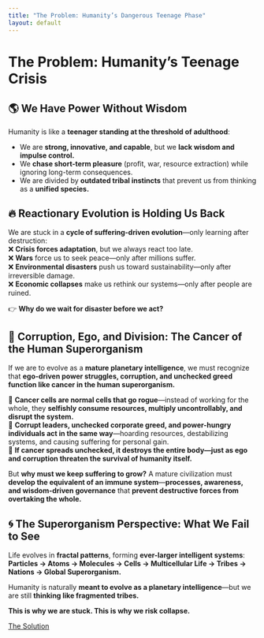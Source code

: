 ```yaml
---
title: "The Problem: Humanity’s Dangerous Teenage Phase"
layout: default
---
```


# **The Problem: Humanity’s Teenage Crisis**

## 🌎 We Have Power Without Wisdom  
Humanity is like a **teenager standing at the threshold of adulthood**:  
- We are **strong, innovative, and capable**, but we **lack wisdom and impulse control.**  
- We **chase short-term pleasure** (profit, war, resource extraction) while ignoring long-term consequences.  
- We are divided by **outdated tribal instincts** that prevent us from thinking as a **unified species.**  

## 🔥 Reactionary Evolution is Holding Us Back  
We are stuck in a **cycle of suffering-driven evolution**—only learning after destruction:  
❌ **Crisis forces adaptation**, but we always react too late.  
❌ **Wars** force us to seek peace—only after millions suffer.  
❌ **Environmental disasters** push us toward sustainability—only after irreversible damage.  
❌ **Economic collapses** make us rethink our systems—only after people are ruined.  

👉 **Why do we wait for disaster before we act?**
## 🦠 Corruption, Ego, and Division: The Cancer of the Human Superorganism  
If we are to evolve as a **mature planetary intelligence**, we must recognize that **ego-driven power struggles, corruption, and unchecked greed function like cancer in the human superorganism.**  

🔹 **Cancer cells are normal cells that go rogue**—instead of working for the whole, they **selfishly consume resources, multiply uncontrollably, and disrupt the system.**  
🔹 **Corrupt leaders, unchecked corporate greed, and power-hungry individuals act in the same way**—hoarding resources, destabilizing systems, and causing suffering for personal gain.  
🔹 **If cancer spreads unchecked, it destroys the entire body—just as ego and corruption threaten the survival of humanity itself.**  

But **why must we keep suffering to grow?** A mature civilization must **develop the equivalent of an immune system**—**processes, awareness, and wisdom-driven governance** that **prevent destructive forces from overtaking the whole.**  

## 🌀 The Superorganism Perspective: What We Fail to See  
Life evolves in **fractal patterns**, forming **ever-larger intelligent systems**:  
**Particles → Atoms → Molecules → Cells → Multicellular Life → Tribes → Nations → Global Superorganism.**  

Humanity is naturally **meant to evolve as a planetary intelligence**—but we are still **thinking like fragmented tribes.**  

**This is why we are stuck. This is why we risk collapse.**  

[The Solution](solution.md)
